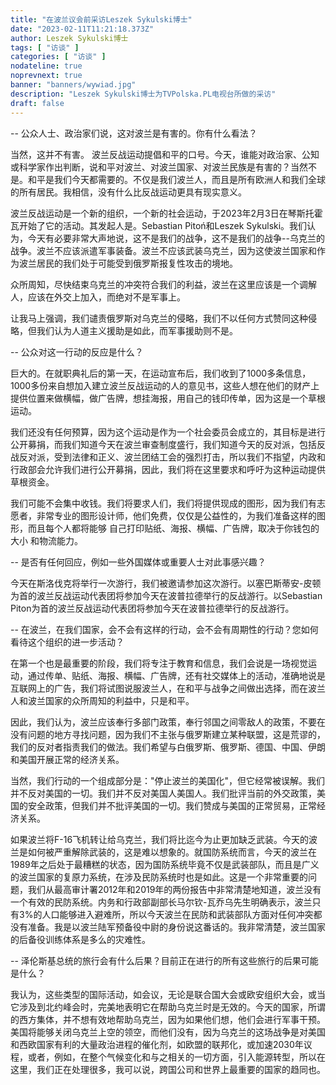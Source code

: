 ```yaml
---
title: "在波兰议会前采访Leszek Sykulski博士"
date: "2023-02-11T11:21:18.373Z"
author: Leszek Sykulski博士
tags: [ "访谈" ]
categories: [ "访谈" ]
nodateline: true
noprevnext: true
banner: "banners/wywiad.jpg"
description: "Leszek Sykulski博士为TVPolska.PL电视台所做的采访"
draft: false
---
```


-- 公众人士、政治家们说，这对波兰是有害的。你有什么看法？


当然，这并不有害。
波兰反战运动提倡和平的口号。今天，谁能对政治家、公知或科学家作出判断，说和平对波兰、对波兰国家、对波兰民族是有害的？当然不是。和平是我们今天都需要的。不仅是我们波兰人，而且是所有欧洲人和我们全球的所有居民。我相信，没有什么比反战运动更具有现实意义。


波兰反战运动是一个新的组织，一个新的社会运动，于2023年2月3日在琴斯托霍瓦开始了它的活动。其发起人是。Sebastian Pitoń和Leszek Sykulski。我们认为，今天有必要非常大声地说，这不是我们的战争，这不是我们的战争--乌克兰的战争。波兰不应该派遣军事装备。波兰不应该武装乌克兰，因为这使波兰国家和作为波兰居民的我们处于可能受到俄罗斯报复性攻击的境地。


众所周知，尽快结束乌克兰的冲突符合我们的利益，波兰在这里应该是一个调解人，应该在外交上加入，而绝对不是军事上。


让我马上强调，我们谴责俄罗斯对乌克兰的侵略，我们不以任何方式赞同这种侵略，但我们认为人道主义援助是如此，而军事援助则不是。


-- 公众对这一行动的反应是什么？


巨大的。在就职典礼后的第一天，在运动宣布后，我们收到了1000多条信息，1000多份来自想加入建立波兰反战运动的人的意见书，这些人想在他们的财产上提供位置来做横幅，做广告牌，想挂海报，用自己的钱印传单，因为这是一个草根运动。


我们还没有任何预算，因为这个运动是作为一个社会委员会成立的，其目标是进行公开募捐，而我们知道今天在波兰审查制度盛行，我们知道今天的反对派，包括反战反对派，受到法律和正义、波兰团结工会的强烈打击，所以我们不指望，内政和行政部会允许我们进行公开募捐，因此，我们将在这里要求和呼吁为这种运动提供草根资金。


我们可能不会集中收钱。我们将要求人们，我们将提供现成的图形，因为我们有志愿者，非常专业的图形设计师，他们免费，仅仅是公益性的，为我们准备这样的图形，而且每个人都将能够 自己打印贴纸、海报、横幅、广告牌，取决于你钱包的大小 和物流能力。


-- 是否有任何回应，例如一些外国媒体或重要人士对此事感兴趣？


今天在斯洛伐克将举行一次游行，我们被邀请参加这次游行。以塞巴斯蒂安-皮顿为首的波兰反战运动代表团将参加今天在波普拉德举行的反战游行。以Sebastian Piton为首的波兰反战运动代表团将参加今天在波普拉德举行的反战游行。


-- 在波兰，在我们国家，会不会有这样的行动，会不会有周期性的行动？您如何看待这个组织的进一步活动？


在第一个也是最重要的阶段，我们将专注于教育和信息，我们会说是一场视觉运动，通过传单、贴纸、海报、横幅、广告牌，还有社交媒体上的活动，准确地说是互联网上的广告，我们将试图说服波兰人，在和平与战争之间做出选择，而在波兰人和波兰国家的众所周知的利益中，只是和平。


因此，我们认为，波兰应该奉行多部门政策，奉行邻国之间零敌人的政策，不要在没有问题的地方寻找问题，因为我们不主张与俄罗斯建立某种联盟，这是荒谬的，我们的反对者指责我们的做法。我们希望与白俄罗斯、俄罗斯、德国、中国、伊朗和美国开展正常的经济关系。


当然，我们行动的一个组成部分是："停止波兰的美国化"，但它经常被误解。我们并不反对美国的一切。我们并不反对美国人美国人。我们批评当前的外交政策，美国的安全政策，但我们并不批评美国的一切。我们赞成与美国的正常贸易，正常经济关系。


如果波兰将F-16飞机转让给乌克兰，我们将比迄今为止更加缺乏武装。今天的波兰是如何被严重解除武装的，这是难以想象的。就国防系统而言，今天的波兰在1989年之后处于最糟糕的状态，因为国防系统毕竟不仅是武装部队，而且是广义的波兰国家的复原力系统，在涉及民防系统时也是如此。这是一个非常重要的问题，我们从最高审计署2012年和2019年的两份报告中非常清楚地知道，波兰没有一个有效的民防系统。内务和行政部副部长马尔钦-瓦乔乌先生明确表示，波兰只有3%的人口能够进入避难所，所以今天波兰在民防和武装部队方面对任何冲突都没有准备。我是以波兰陆军预备役中尉的身份说这番话的。我非常清楚，波兰国家的后备役训练体系是多么的灾难性。


-- 泽伦斯基总统的旅行会有什么后果？目前正在进行的所有这些旅行的后果可能是什么？


我认为，这些类型的国际活动，如会议，无论是联合国大会或欧安组织大会，或当它涉及到北约峰会时，完美地表明它在帮助乌克兰时是无效的。今天的国家，所谓的西方集体，并不想有效地帮助乌克兰，因为如果他们想，他们会进行军事干预。
美国将能够关闭乌克兰上空的领空，而他们没有，因为乌克兰的这场战争是对美国和西欧国家有利的大量政治进程的催化剂，如欧盟的联邦化，或加速2030年议程，或者，例如，在整个气候变化和与之相关的一切方面，引入能源转型，所以在这里，我们正在处理很多，我可以说，跨国公司和世界上最重要的国家的趋同也。
